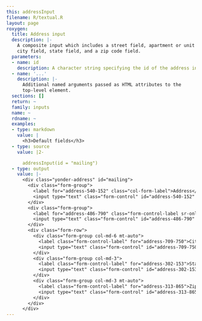 ```yaml
---
this: addressInput
filename: R/textual.R
layout: page
roxygen:
  title: Address input
  description: |-
    A composite input which includes a street field, apartment or unit field,
    city field, state field, and a zip code field.
  parameters:
  - name: id
    description: A character string specifying the id of the address input.
  - name: '...'
    description: |-
      Additional named arguments passed as HTML attributes to the
      top-level element.
  sections: []
  return: ~
  family: inputs
  name: ~
  rdname: ~
  examples:
  - type: markdown
    value: |
      <h3>Default fields</h3>
  - type: source
    value: |2-

      addressInput(id = "mailing")
  - type: output
    value: |-
      <div class="yonder-address" id="mailing">
        <div class="form-group">
          <label for="address-540-152" class="col-form-label">Address</label>
          <input type="text" class="form-control" id="address-540-152" placeholder="Street address, P.O. box"/>
        </div>
        <div class="form-group">
          <label for="address-486-790" class="form-control-label sr-only">Address line 2</label>
          <input type="text" class="form-control" id="address-486-790" placeholder="Apartment, floor, unit"/>
        </div>
        <div class="form-row">
          <div class="form-group col-md-6 mt-auto">
            <label class="form-control-label" for="address-709-750">City</label>
            <input type="text" class="form-control" id="address-709-750"/>
          </div>
          <div class="form-group col-md-3">
            <label class="form-control-label" for="address-302-153">State</label>
            <input type="text" class="form-control" id="address-302-153"/>
          </div>
          <div class="form-group col-md-3 mt-auto">
            <label class="form-control-label" for="address-313-865">Zip</label>
            <input type="text" class="form-control" id="address-313-865"/>
          </div>
        </div>
      </div>
---
```

